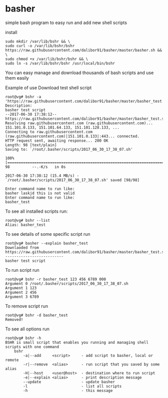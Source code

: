 # basher
simple bash program to easy run and add new shell scripts 


install 

```
sudo mkdir /var/lib/bshr && \
sudo curl -o /var/lib/bshr/bshr https://raw.githubusercontent.com/dalibor91/basher/master/basher.sh && \
sudo chmod +x /var/lib/bshr/bshr && \
sudo ln -s /var/lib/bshr/bshr /usr/local/bin/bshr
```

You can easy manage and download thousands of bash scripts and use them easily 

Example of use 
Download test shell script 
```
root@vg# bshr -a 'https://raw.githubusercontent.com/dalibor91/basher/master/basher_test.sh'
Description:
basher test script
--2017-06-30 17:38:12--  https://raw.githubusercontent.com/dalibor91/basher/master/basher_test.sh
Resolving raw.githubusercontent.com (raw.githubusercontent.com)... 151.101.0.133, 151.101.64.133, 151.101.128.133, ...
Connecting to raw.githubusercontent.com (raw.githubusercontent.com)|151.101.0.133|:443... connected.
HTTP request sent, awaiting response... 200 OK
Length: 98 [text/plain]
Saving to: `/root/.basher/scripts/2017_06_30_17_38_07.sh'

100%[====================================================================================================================================================================================================================================================================================>] 98          --.-K/s   in 0s

2017-06-30 17:38:12 (15.4 MB/s) - `/root/.basher/scripts/2017_06_30_17_38_07.sh' saved [98/98]

Enter command name to run like:
basher laskjd this is not valid 
Enter command name to run like:
basher_test
```

To see all installed scripts run:
```
root@vg# bshr --list
Alias: basher_test
```

To see details of some specific script run
```
root@vg# basher --explain basher_test
Downlaoded from
https://raw.githubusercontent.com/dalibor91/basher/master/basher_test.sh
--------------------------
basher test script
```

To run script run 
```
root@vg# bshr -r basher_test 123 456 6789 000
Argument 0 /root/.basher/scripts/2017_06_30_17_38_07.sh
Argument 1 123
Argument 2 456
Argument 3 6789
```

To remove script run
```
root@vg# bshr -d basher_test
Removed!
```

To see all options run 
```
root@vg# bshr -h
BSHR is small script that enables you running and managing shell scripts with one command
    bshr
        -a|--add     <script>     - add script to basher, local or remote
        -r|--remove  <alias>      - run script that you saved by some alias 
        -H|--host    <user@host>  - destination where to run script
        -e|--explain <alias>      - print description message
        --update                  - update basher
        -l                        - list all scripts
        -h                        - this message
```
